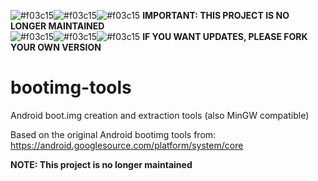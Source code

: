 ![#f03c15](https://placehold.it/15/f03c15/000000?text=+)![#f03c15](https://placehold.it/15/f03c15/000000?text=+)![#f03c15](https://placehold.it/15/f03c15/000000?text=+) __IMPORTANT: THIS PROJECT IS NO LONGER MAINTAINED__  
![#f03c15](https://placehold.it/15/f03c15/000000?text=+)![#f03c15](https://placehold.it/15/f03c15/000000?text=+)![#f03c15](https://placehold.it/15/f03c15/000000?text=+) __IF YOU WANT UPDATES, PLEASE FORK YOUR OWN VERSION__

bootimg-tools
=============

Android boot.img creation and extraction tools (also MinGW compatible)

Based on the original Android bootimg tools from:
  https://android.googlesource.com/platform/system/core

__NOTE: This project is no longer maintained__